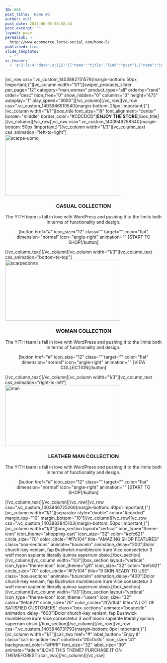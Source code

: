 ```yaml
---
ID: 606
post_title: 'Home #5'
author: null
post_date: 2014-06-05 08:58:34
post_excerpt: ""
layout: page
permalink: >
  http://www.ecommerce.lotto-social.com/home-5/
published: true
slide_template:
  - ""
vc_teaser:
  - 'a:2:{s:4:"data";s:115:"[{"name":"title","link":"post"},{"name":"image","image":"featured","link":"none"},{"name":"text","mode":"excerpt"}]";s:7:"bgcolor";s:0:"";}'
---
```

[vc_row css=".vc_custom_1403882751576{margin-bottom: 50px !important;}"][vc_column width="1/1"][swiper_products_slider per_page="12" category="man,woman" product_type="all" orderby="rand" order="desc" hide_free="0" show_hidden="0" columns="3" height="475" autoplay="1" play_speed="3000"][/vc_column][/vc_row][vc_row css=".vc_custom_1403946510540{margin-bottom: 25px !important;}"][vc_column width="1/1"][box_title font_size="18" font_alignment="center" border="middle" border_color="#CDCDCD"]<strong>ENJOY THE STORE</strong>[/box_title][/vc_column][/vc_row][vc_row css=".vc_custom_1403946258340{margin-bottom: 50px !important;}"][vc_column width="1/3"][vc_column_text css_animation="left-to-right"]<img class="img-responsive aligncenter wp-image-2006 size-full" src="http://www.ecommerce.lotto-social.com/wp-content/uploads/2014/06/scarpe-uomo.jpg" alt="scarpe-uomo" width="370" height="196" />
<h3 style="text-align: center;">CASUAL COLLECTION</h3>
<p style="text-align: center;">The YITH team is fall in love with WordPress and pushing it to the limits both in terms of functionality and design.</p>
<p style="text-align: center;">[button href="#" icon_size="12" class="" target="" color="flat" dimension="normal" icon="angle-right" animation="" ]START TO SHOP[/button]</p>
[/vc_column_text][/vc_column][vc_column width="1/3"][vc_column_text css_animation="bottom-to-top"]<img class="img-responsive aligncenter wp-image-2007 size-full" src="http://www.ecommerce.lotto-social.com/wp-content/uploads/2014/06/scarpedonna.jpg" alt="scarpedonna" width="370" height="196" />
<h3 style="text-align: center;">WOMAN COLLECTION</h3>
<p style="text-align: center;">The YITH team is fall in love with WordPress and pushing it to the limits both in terms of functionality and design.</p>
<p style="text-align: center;">[button href="#" icon_size="12" class="" target="" color="flat" dimension="normal" icon="angle-right" animation="" ]VIEW COLLECTION[/button]</p>
[/vc_column_text][/vc_column][vc_column width="1/3"][vc_column_text css_animation="right-to-left"]<img class="img-responsive aligncenter wp-image-2010 size-full" src="http://www.ecommerce.lotto-social.com/wp-content/uploads/2014/06/man1.jpg" alt="man" width="370" height="196" />
<h3 style="text-align: center;">LEATHER MAN COLLECTION</h3>
<p style="text-align: center;">The YITH team is fall in love with WordPress and pushing it to the limits both in terms of functionality and design.</p>
<p style="text-align: center;">[button href="#" icon_size="12" class="" target="" color="flat" dimension="normal" icon="angle-right" animation="" ]START TO SHOP[/button]</p>
[/vc_column_text][/vc_column][/vc_row][vc_row css=".vc_custom_1403946725260{margin-bottom: 40px !important;}"][vc_column width="1/1"][separator style="double" color="#cdcdcd" margin_top="10" margin_bottom="10"][/vc_column][/vc_row][vc_row css=".vc_custom_1403882845103{margin-bottom: 50px !important;}"][vc_column width="1/3"][box_section layout="vertical" icon_type="theme-icon" icon_theme="shopping-cart" icon_size="32" color="#efc621" circle_size="70" color_circle="#f7c104" title="AMAZING SHOP FEATURES" class="box-sections" animate="bounceIn" animation_delay="200"]Dolor church-key veniam, fap Bushwick mumblecore irure Vice consectetur 3 wolf moon sapiente literally quinoa saperrum obsio.[/box_section][/vc_column][vc_column width="1/3"][box_section layout="vertical" icon_type="theme-icon" icon_theme="gift" icon_size="32" color="#efc621" circle_size="70" color_circle="#f7c104" title="9 SKIN READY TO USE" class="box-sections" animate="bounceIn" animation_delay="400"]Dolor church-key veniam, fap Bushwick mumblecore irure Vice consectetur 3 wolf moon sapiente literally quinoa saperrum obsio.[/box_section][/vc_column][vc_column width="1/3"][box_section layout="vertical" icon_type="theme-icon" icon_theme="users" icon_size="32" color="#efc621" circle_size="70" color_circle="#f7c104" title="A LOT OF SATISFIED CUSTOMERS" class="box-sections" animate="bounceIn" animation_delay="600"]Dolor church-key veniam, fap Bushwick mumblecore irure Vice consectetur 3 wolf moon sapiente literally quinoa saperrum obsio.[/box_section][/vc_column][/vc_row][vc_row css=".vc_custom_1403946731793{margin-bottom: 0px !important;}"][vc_column width="1/1"][call_two href="#" label_button="Enjoy it" class="call-to-action-two" colortext="#0c0c0c" icon_size="41" background_color="#ffffff" font_size="32" label_size="30" animate="fadeIn"]LOVE THIS THEME? PURCHASE IT ON THEMEFOREST[/call_two][/vc_column][/vc_row]